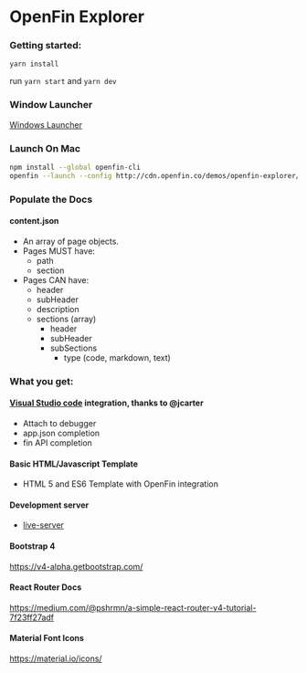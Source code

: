 # OpenFin Explorer

### Getting started:

`yarn install`

run `yarn start` and `yarn dev`

### Window Launcher

[Windows Launcher](https://dl.openfin.co/services/download?fileName=OpenFinExplorer&config=http://cdn.openfin.co/demos/openfin-explorer/app.json)

### Launch On Mac

```bash
npm install --global openfin-cli
openfin --launch --config http://cdn.openfin.co/demos/openfin-explorer/app.json
```

### Populate the Docs

#### content.json

- An array of page objects.
- Pages MUST have:
	- path
	- section
- Pages CAN have:
	- header
	- subHeader
	- description
	- sections (array)
		- header
		- subHeader
		- subSections
			- type (code, markdown, text)


### What you get:

#### [Visual Studio code](https://code.visualstudio.com/) integration, thanks to @jcarter

* Attach to debugger
* app.json completion
* fin API completion

#### Basic HTML/Javascript Template

* HTML 5 and ES6 Template with OpenFin integration

#### Development server

* [live-server](https://www.npmjs.com/package/live-server)

#### Bootstrap 4

https://v4-alpha.getbootstrap.com/

#### React Router Docs

https://medium.com/@pshrmn/a-simple-react-router-v4-tutorial-7f23ff27adf

#### Material Font Icons

https://material.io/icons/
